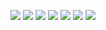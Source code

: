 ![](https://github.com/KotlinWithLoki/ToDoApp/blob/master/TodoApp_images/1.jpg)
![](https://github.com/KotlinWithLoki/ToDoApp/blob/master/TodoApp_images/2.jpg)
![](https://github.com/KotlinWithLoki/ToDoApp/blob/master/TodoApp_images/3.jpg)
![](https://github.com/KotlinWithLoki/ToDoApp/blob/master/TodoApp_images/4.jpg)
![](https://github.com/KotlinWithLoki/ToDoApp/blob/master/TodoApp_images/5.jpg)
![](https://github.com/KotlinWithLoki/ToDoApp/blob/master/TodoApp_images/6.jpg)
![](https://github.com/KotlinWithLoki/ToDoApp/blob/master/TodoApp_images/7.jpg)
